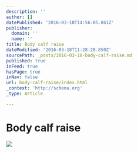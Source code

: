 ```yaml
---
description: ''
author: []
datePublished: '2016-03-18T14:56:05.861Z'
publisher:
  domain: ''
  name: ''
title: Body calf raise
dateModified: '2016-03-18T11:28:28.850Z'
sourcePath: _posts/2016-03-18-body-calf-raise.md
published: true
inFeed: true
hasPage: true
inNav: false
url: body-calf-raise/index.html
_context: 'http://schema.org'
_type: Article

---
```

# Body calf raise
![](https://the-grid-user-content.s3-us-west-2.amazonaws.com/e1822121-fe69-4bc2-a4c6-7eb25914883a.png)